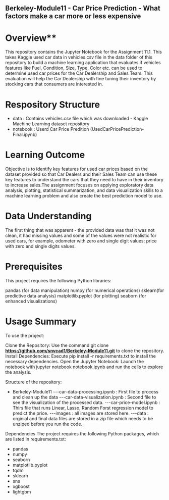 ## Berkeley-Module11 - Car Price Prediction - What factors make a car more or less expensive

# Overview**
This repository contains the Jupyter Notebook for the Assignment 11.1. This takes Kaggle used car data in vehicles.csv file in the data folder of this repository to build a machine learning application that evaluates if vehicles features like Fuel, Condition, Size, Type, Color etc. can be used to determine used car prices for the Car Dealership and Sales Team. This evaluation will help the Car Dealership with fine tuning their inventory by stocking cars that consumers are interested in.

# Respository Structure
- data : Contains vehicles.csv file which was downloaded -  Kaggle Machine Learning dataset repository
- notebook : Userd Car Price Predition (UsedCarPricePrediction-Final.ipynb)

# Learning Outcome
Objective is to identify key features for used car prices based on the dataset provided so that Car Dealers and their Sales Team can use these key features to understand the cars that they need to have in their inventory to increase sales.The assignment focuses on applying exploratory data analysis, plotting, statistical summarization, and data visualization skills to a machine learning problem and also create the best prediction model to use.

# Data Understanding
The first thing that was apparent -  the provided data was that it was not clean, it had missing values and some of the values were not realistic for used cars, for example, odometer with zero and single digit values; price with zero and single digits values.

# Prerequisites
This project requires the following Python libraries:
 
pandas (for data manipulation)
numpy (for numerical operations)
sklearn(for predictive data analysis)
matplotlib.pyplot (for plotting)
seaborn (for enhanced visualizations)

# Usage Summary
To use the project:

Clone the Repository: Use the command git clone **https://github.com/snvcad1/Berkeley-Module11.git** to clone the repository.
Install Dependencies: Execute pip install -r requirements.txt to install the necessary dependencies.
Open the Jupyter Notebook: Launch the notebook with jupyter notebook notebook.ipynb and run the cells to explore the analysis.

Structure of the repository:
- Berkeley-Module11
   ---car-data-processing.ipynb : First file to process and clean up the data
   ---car-data-visualization.ipynb : Second file to see the visualization of the processed data.
   ---car-price-model.ipynb : Thirs file that runs Linear, Lasso, Random Forst regression model to predict the price.
   ---images : all images are stored here.
   ---data : orginial and final data files are stored in a zip file which needs to be unziped before you run the code.
  
Dependencies
The project requires the following Python packages, which are listed in requirements.txt:
- pandas
- numpy 
- seaborn 
- matplotlib.pyplot 
- tqdm
- sklearn
- sns
- xgboost
- lightgbm
  

